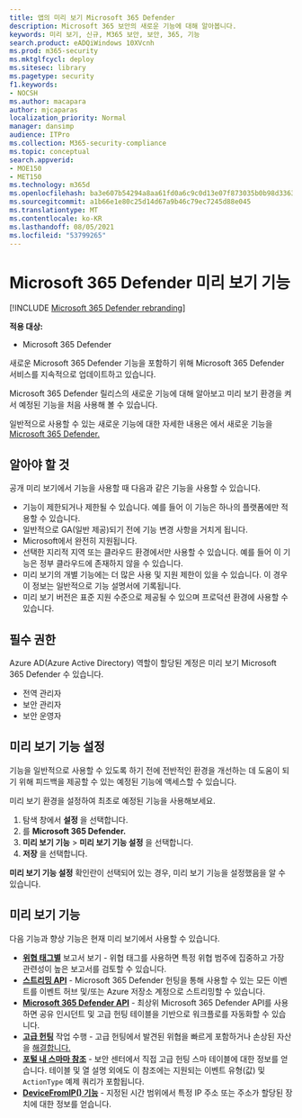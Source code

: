 ```yaml
---
title: 앱의 미리 보기 Microsoft 365 Defender
description: Microsoft 365 보안의 새로운 기능에 대해 알아봅니다.
keywords: 미리 보기, 신규, M365 보안, 보안, 365, 기능
search.product: eADQiWindows 10XVcnh
ms.prod: m365-security
ms.mktglfcycl: deploy
ms.sitesec: library
ms.pagetype: security
f1.keywords:
- NOCSH
ms.author: macapara
author: mjcaparas
localization_priority: Normal
manager: dansimp
audience: ITPro
ms.collection: M365-security-compliance
ms.topic: conceptual
search.appverid:
- MOE150
- MET150
ms.technology: m365d
ms.openlocfilehash: ba3e607b54294a8aa61fd0a6c9c0d13e07f873035b0b98d336328b4c1e858bcf
ms.sourcegitcommit: a1b66e1e80c25d14d67a9b46c79ec7245d88e045
ms.translationtype: MT
ms.contentlocale: ko-KR
ms.lasthandoff: 08/05/2021
ms.locfileid: "53799265"
---
```

# <a name="microsoft-365-defender-preview-features"></a>Microsoft 365 Defender 미리 보기 기능

[!INCLUDE [Microsoft 365 Defender rebranding](../includes/microsoft-defender.md)]

**적용 대상:**
- Microsoft 365 Defender

새로운 Microsoft 365 Defender 기능을 포함하기 위해 Microsoft 365 Defender 서비스를 지속적으로 업데이트하고 있습니다.

Microsoft 365 Defender 릴리스의 새로운 기능에 대해 알아보고 미리 보기 환경을 켜서 예정된 기능을 처음 사용해 볼 수 있습니다.

일반적으로 사용할 수 있는 새로운 기능에 대한 자세한 내용은 에서 새로운 기능을 [Microsoft 365 Defender.](whats-new.md)

 ## <a name="what-you-need-to-know"></a>알아야 할 것

공개 미리 보기에서 기능을 사용할 때 다음과 같은 기능을 사용할 수 있습니다.

- 기능이 제한되거나 제한될 수 있습니다. 예를 들어 이 기능은 하나의 플랫폼에만 적용할 수 있습니다.
- 일반적으로 GA(일반 제공)되기 전에 기능 변경 사항을 거치게 됩니다.
- Microsoft에서 완전히 지원됩니다.
- 선택한 지리적 지역 또는 클라우드 환경에서만 사용할 수 있습니다. 예를 들어 이 기능은 정부 클라우드에 존재하지 않을 수 있습니다.
- 미리 보기의 개별 기능에는 더 많은 사용 및 지원 제한이 있을 수 있습니다. 이 경우 이 정보는 일반적으로 기능 설명서에 기록됩니다.
- 미리 보기 버전은 표준 지원 수준으로 제공될 수 있으며 프로덕션 환경에 사용할 수 있습니다. 



## <a name="required-permissions"></a>필수 권한

Azure AD(Azure Active Directory) 역할이 할당된 계정은 미리 보기 Microsoft 365 Defender 수 있습니다.

- 전역 관리자
- 보안 관리자
- 보안 운영자

## <a name="turn-on-preview-features"></a>미리 보기 기능 설정

기능을 일반적으로 사용할 수 있도록 하기 전에 전반적인 환경을 개선하는 데 도움이 되기 위해 피드백을 제공할 수 있는 예정된 기능에 액세스할 수 있습니다.

미리 보기 환경을 설정하여 최초로 예정된 기능을 사용해보세요.

1. 탐색 창에서 **설정** 을 선택합니다.
2. 를 **Microsoft 365 Defender.**
3. **미리 보기 기능** > **미리 보기 기능 설정** 을 선택합니다. 
4. **저장** 을 선택합니다.

**미리 보기 기능 설정** 확인란이 선택되어 있는 경우, 미리 보기 기능을 설정했음을 알 수 있습니다. 

## <a name="preview-features"></a>미리 보기 기능

다음 기능과 향상 기능은 현재 미리 보기에서 사용할 수 있습니다.

- **[위협 태그별](threat-analytics.md#view-reports-per-threat-tags)** 보고서 보기 - 위협 태그를 사용하면 특정 위협 범주에 집중하고 가장 관련성이 높은 보고서를 검토할 수 있습니다.
- **[스트리밍 API](../defender-endpoint/raw-data-export.md)** - Microsoft 365 Defender 헌팅을 통해 사용할 수 있는 모든 이벤트를 이벤트 허브 및/또는 Azure 저장소 계정으로 스트리밍할 수 있습니다.
- **[Microsoft 365 Defender API](api-overview.md)** - 최상위 Microsoft 365 Defender API를 사용하면 공유 인시던트 및 고급 헌팅 테이블을 기반으로 워크플로를 자동화할 수 있습니다. 
- **[고급 헌팅](advanced-hunting-take-action.md)** 작업 수행 - 고급 헌팅에서 발견된 위협을 빠르게 포함하거나 손상된 자산을 [해결합니다.](advanced-hunting-overview.md)
- **[포털 내 스마마 참조](advanced-hunting-schema-tables.md#get-schema-information-in-the-security-center)** - 보안 센터에서 직접 고급 헌팅 스마 테이블에 대한 정보를 얻습니다. 테이블 및 열 설명 외에도 이 참조에는 지원되는 이벤트 유형(값) 및 `ActionType` 예제 쿼리가 포함됩니다.
- **[DeviceFromIP() 기능](advanced-hunting-devicefromip-function.md)** - 지정된 시간 범위에서 특정 IP 주소 또는 주소가 할당된 장치에 대한 정보를 얻습니다.
